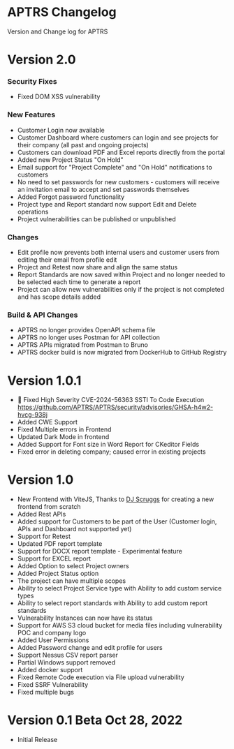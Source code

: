 # APTRS Changelog
Version and Change log for APTRS

# Version 2.0
### Security Fixes
- Fixed DOM XSS vulnerability

### New Features
- Customer Login now available
- Customer Dashboard where customers can login and see projects for their company (all past and ongoing projects)
- Customers can download PDF and Excel reports directly from the portal
- Added new Project Status "On Hold"
- Email support for "Project Complete" and "On Hold" notifications to customers
- No need to set passwords for new customers - customers will receive an invitation email to accept and set passwords themselves
- Added Forgot password functionality
- Project type and Report standard now support Edit and Delete operations
- Project vulnerabilities can be published or unpublished

### Changes
- Edit profile now prevents both internal users and customer users from editing their email from profile edit
- Project and Retest now share and align the same status
- Report Standards are now saved within Project and no longer needed to be selected each time to generate a report
- Project can allow new vulnerabilities only if the project is not completed and has scope details added

### Build & API Changes
- APTRS no longer provides OpenAPI schema file
- APTRS no longer uses Postman for API collection
- APTRS APIs migrated from Postman to Bruno
- APTRS docker build is now migrated from DockerHub to GitHub Registry

# Version 1.0.1
- 🚨 Fixed High Severity CVE-2024-56363 SSTI To Code Execution https://github.com/APTRS/APTRS/security/advisories/GHSA-h4w2-hvcg-938j
- Added CWE Support
- Fixed Multiple errors in Frontend
- Updated Dark Mode in frontend
- Added Support for Font size in Word Report for CKeditor Fields
- Fixed error in deleting company; caused error in existing projects


# Version 1.0
- New Frontend with ViteJS, Thanks to [DJ Scruggs](https://github.com/djscruggs?) for creating a new frontend from scratch
- Added Rest APIs
- Added support for Customers to be part of the User (Customer login, APIs and Dashboard not supported yet)
- Support for Retest
- Updated PDF report template
- Support for DOCX report template - Experimental feature
- Support for EXCEL report
- Added Option to select Project owners
- Added Project Status option
- The project can have multiple scopes
- Ability to select Project Service type with Ability to add custom service types
- Ability to select report standards with Ability to add custom report standards
- Vulnerability Instances can now have its status
- Support for AWS S3 cloud bucket for media files including vulnerability POC and company logo
- Added User Permissions
- Added Password change and edit profile for users
- Support Nessus CSV report parser
- Partial Windows support removed
- Added docker support
- Fixed Remote Code execution via File upload vulnerability
- Fixed SSRF Vulnerability
- Fixed multiple bugs


# Version 0.1 Beta  Oct 28, 2022
- Initial Release
